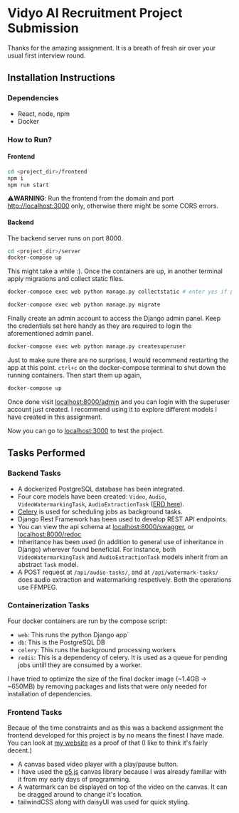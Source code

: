 # Vidyo AI Recruitment Project Submission

Thanks for the amazing assignment. It is a breath of fresh air over your usual first interview round.

## Installation Instructions

### Dependencies

- React, node, npm
- Docker

### How to Run?

#### Frontend

```sh
cd <project_dir>/frontend
npm i
npm run start
```

⚠️**WARNING**: Run the frontend from the domain and port [http://localhost:3000](http://localhost:3000) only, otherwise there might be some CORS errors.

#### Backend

The backend server runs on port 8000.

```sh
cd <project_dir>/server
docker-compose up
```

This might take a while :). Once the containers are up, in another terminal apply migrations and collect static files.

```sh
docker-compose exec web python manage.py collectstatic # enter yes if prompted to overwrite existing files

docker-compose exec web python manage.py migrate
```

Finally create an admin account to access the Django admin panel. Keep the credentials set here handy as they are required to login the aforementioned admin panel.

```sh
docker-compose exec web python manage.py createsuperuser
```

Just to make sure there are no surprises, I would recommend restarting the app at this point. `ctrl+c` on the docker-compose terminal to shut down the running containers. Then start them up again,

```sh
docker-compose up
```

Once done visit [localhost:8000/admin](http://localhost:8000/admin) and you can login with the superuser account just created. I recommend using it to explore different models I have created in this assignment.

Now you can go to [localhost:3000](http://localhost:3000) to test the project.

## Tasks Performed

### Backend Tasks

- A dockerized PostgreSQL database has been integrated.
- Four core models have been created: `Video`, `Audio`, `VideoWatermarkingTask`, `AudioExtractionTask` ([ERD here](./er_diagram.pdf)).
- [Celery](https://docs.celeryq.dev/en/stable/index.html) is used for scheduling jobs as background tasks.
- Django Rest Framework has been used to develop REST API endpoints.
- You can view the api schema at [localhost:8000/swagger](http://localhost:8000/api/schema/swagger/), or [localhost:8000/redoc](http://localhost:8000/api/schema/redoc/)
- Inheritance has been used (in addition to general use of inheritance in Django) wherever found beneficial. For instance, both `VideoWatermarkingTask` and `AudioExtractionTask` models inherit from an abstract `Task` model.
- A POST request at `/api/audio-tasks/`, and at `/api/watermark-tasks/` does audio extraction and watermarking respetively. Both the operations use FFMPEG.

### Containerization Tasks

Four docker containers are run by the compose script:

- `web`: This runs the python Django app`
- `db`: This is the PostgreSQL DB
- `celery`: This runs the background processing workers
- `redis`: This is a dependency of celery. It is used as a queue for pending jobs untill they are consumed by a worker.

I have tried to optimize the size of the final docker image (~1.4GB -> ~650MB) by removing packages and lists that were only needed for installation of dependencies.

### Frontend Tasks

Becaue of the time constraints and as this was a backend assignment the frontend developed for this project is by no means the finest I have made. You can look at [my website](https://sahej.io) as a proof of that (I like to think it's fairly decent.)

- A canvas based video player with a play/pause button.
- I have used the [p5.js](https://p5js.org/) canvas library because I was already familiar with it from my early days of programming.
- A watermark can be displayed on top of the video on the canvas. It can be dragged around to change it's location.
- tailwindCSS along with daisyUI was used for quick styling.

